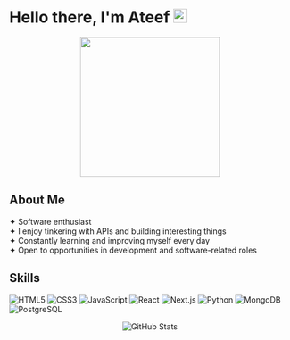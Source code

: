 # Hello there, I'm Ateef <img src="https://media.giphy.com/media/hvRJCLFzcasrR4ia7z/giphy.gif" width="25px" style="display:inline-block"/>

<div align="center">
  <img src="https://media.giphy.com/media/xx0JzzsBXzcMK542tx/giphy.gif?cid=790b76118kz182o561vhdxqo5qt9gzrst56li505irr0tgrq&ep=v1_gifs_search&rid=giphy.gif&ct=g" width="250px" />
</div>

## About Me

✦ Software enthusiast  
✦ I enjoy tinkering with APIs and building interesting things  
✦ Constantly learning and improving myself every day  
✦ Open to opportunities in development and software-related roles  

## Skills

![HTML5](https://img.shields.io/badge/-HTML5-E34F26?style=flat-square&logo=html5&logoColor=white)
![CSS3](https://img.shields.io/badge/-CSS3-1572B6?style=flat-square&logo=css3)
![JavaScript](https://img.shields.io/badge/-JavaScript-black?style=flat-square&logo=javascript)
![React](https://img.shields.io/badge/-React-61DAFB?style=flat-square&logo=react&logoColor=black)
![Next.js](https://img.shields.io/badge/-Next.js-000000?style=flat-square&logo=next.js)
![Python](https://img.shields.io/badge/-Python-3776AB?style=flat-square&logo=Python&logoColor=white)
![MongoDB](https://img.shields.io/badge/-MongoDB-47A248?style=flat-square&logo=mongodb&logoColor=white)
![PostgreSQL](https://img.shields.io/badge/-PostgreSQL-336791?style=flat-square&logo=postgresql)

<div align="center">
  <img src="https://github-readme-stats.vercel.app/api?username=aTh1ef&show_icons=true&theme=synthwave&hide_border=true&bg_color=0D1117&title_color=9d4edd&icon_color=c77dff&text_color=c9d1d9" alt="GitHub Stats" />
</div>
